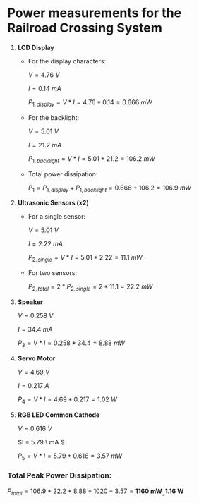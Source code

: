 # Power measurements for the Railroad Crossing System

1. __LCD Display__
   
   - For the display characters:

      $V = 4.76 \ V$
      
      $I = 0.14  \ mA$
      
      $P_{1, display} = V * I = 4.76 * 0.14 = 0.666 \ mW$

   - For the backlight:

      $V = 5.01 \ V$
      
      $I = 21.2  \ mA$
      
      $P_{1, backlight} = V * I = 5.01 * 21.2 = 106.2 \ mW$

   - Total power dissipation:

      $P_{1} = P_{1, display} + P_{1, backlight} = 0.666 + 106.2 = 106.9 \ mW$
   
3. __Ultrasonic Sensors (x2)__

   - For a single sensor:
   
      $V = 5.01 \ V$
   
      $I = 2.22 \ mA$
   
      $P_{2, single} = V * I = 5.01*2.22 = 11.1 \ mW$

   - For two sensors:

      $P_{2, total} = 2*P_{2, single} = 2 * 11.1 = 22.2 \ mW$

4. __Speaker__

   $V = 0.258 \ V$

   $I = 34.4 \ mA$

   $P_3 = V * I = 0.258 * 34.4 = 8.88 \  mW$
   
5. __Servo Motor__

   $V = 4.69 \ V$

   $I = 0.217 \ A$

   $P_4 = V * I = 4.69*0.217 = 1.02 \ W$

6. __RGB LED Common Cathode__

   $V = 0.616 \ V$
   
   $I = 5.79 \ mA $
   
   $P_5 = V * I = 5.79 * 0.616 = 3.57 \ mW$

### Total Peak Power Dissipation:

$P_{total} = 106.9 + 22.2 + 8.88 + 1020 + 3.57 = \textbf{1160 \ mW}__ = \textbf{1.16 W}$
